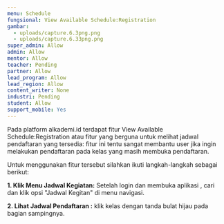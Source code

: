```yaml
---
menu: Schedule
fungsional: View Available Schedule:Registration
gambar:
  - uploads/capture.6.3png.png
  - uploads/capture.6.33png.png
super_admin: Allow
admin: Allow
mentor: Allow
teacher: Pending
partner: Allow
lead_program: Allow
lead_region: Allow
content_writer: None
industri: Pending
student: Allow
support_mobile: Yes
---
```

P﻿ada platform alkademi.id terdapat fitur View Available Schedule:Registration atau fitur yang berguna untuk melihat jadwal pendaftaran yang tersedia: fitur ini tentu sangat membantu user jika ingin melakukan pendaftaran  pada kelas yang masih membuka pendaftaran.

U﻿ntuk menggunakan fitur tersebut silahkan ikuti langkah-langkah sebagai berikut:

**1.﻿ Klik Menu Jadwal Kegiatan:** Setelah login dan membuka aplikasi , cari dan klik opsi "Jadwal Kegitan" di menu navigasi.

**2﻿. Lihat Jadwal Pendaftaran :** klik kelas dengan tanda bulat hijau pada bagian sampingnya.